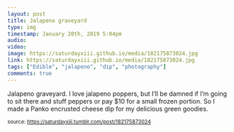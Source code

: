 ```yaml
---
layout: post
title: Jalapeno graveyard
type: img
timestamp: January 20th, 2019 5:04pm
audio: 
video: 
image: https://saturdayxiii.github.io/media/182175873024.jpg
link: https://saturdayxiii.github.io/media/182175873024.jpg
tags: ["Edible", "jalapeno", "dip", "photography"]
comments: true
---
```


Jalapeno graveyard.
I love jalapeno poppers, but I’ll be damned if I’m going to sit there and stuff peppers or pay $10 for a small frozen portion.
So I made a Panko encrusted cheese dip for my delicious green goodies.
 
  
<small>source: https://saturdayxiii.tumblr.com/post/182175873024</small>